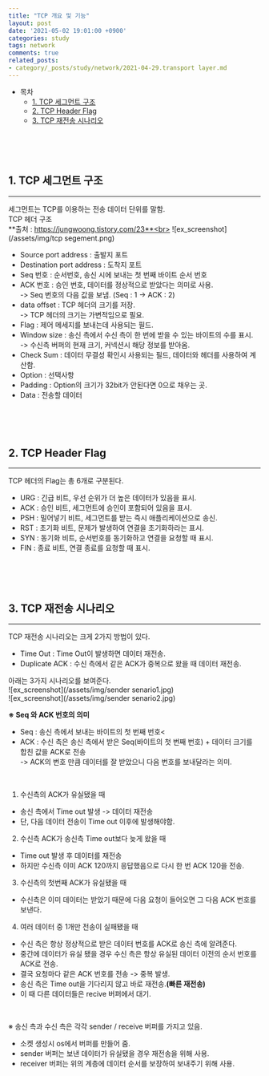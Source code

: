 ```yaml
---
title: "TCP 개요 및 기능"
layout: post
date: '2021-05-02 19:01:00 +0900'
categories: study
tags: network
comments: true
related_posts:
- category/_posts/study/network/2021-04-29.transport layer.md
---
```


- 목차
    - [1. TCP 세그먼트 구조](#1-tcp-세그먼트-구조)
    - [2. TCP Header Flag](#2-tcp-header-flag)
    - [3. TCP 재전송 시나리오](#3-tcp-재전송-시나리오)
<br>
<br>
<br>

## 1. TCP 세그먼트 구조
---
세그먼트는 TCP를 이용하는 전송 데이터 단위를 말함.<br>
TCP 헤더 구조<br>
**출처 : https://jungwoong.tistory.com/23**<br>
![ex_screenshot](/assets/img/tcp segement.png)<br>

- Source port address : 출발지 포트
- Destination port address : 도착지 포트
- Seq 번호 : 순서번호, 송신 시에 보내는 첫 번째 바이트 순서 번호
- ACK 번호 : 승인 번호, 데이터를 정상적으로 받았다는 의미로 사용.<br>
    -> Seq 번호의 다음 값을 보냄. (Seq : 1 -> ACK : 2)
- data offset : TCP 헤더의 크기를 저장. <br>
    -> TCP 헤더의 크기는 가변적임으로 필요.
- Flag : 제어 메세지를 보내는데 사용되는 필드.
- Window size : 송신 측에서 수신 측이 한 번에 받을 수 있는 바이트의 수를 표시.<br>
    -> 수신측 버퍼의 현재 크기, 커넥션시 해당 정보를 받아옴.
- Check Sum : 데이터 무결성 확인시 사용되는 필드, 데이터와 헤더를 사용하여 계산함.
- Option : 선택사항
- Padding : Option의 크기가 32bit가 안된다면 0으로 채우는 곳.
- Data : 전송할 데이터

<br>
<br>
<br>

## 2. TCP Header Flag
---
TCP 헤더의 Flag는 총 6개로 구분된다. <br>
- URG : 긴급 비트, 우선 순위가 더 높은 데이터가 있음을 표시.
- ACK : 승인 비트, 세그먼트에 승인이 포함되어 있음을 표시.
- PSH : 밀어넣기 비트, 세그먼트를 받는 즉시 애플리케이션으로 송신.
- RST : 초기화 비트, 문제가 발생하여 연결을 초기화하라는 표시.
- SYN : 동기화 비트, 순서번호를 동기화하고 연결을 요청할 때 표시.
- FIN : 종료 비트, 연결 종료를 요청할 때 표시.


<br>
<br>
<br>

## 3. TCP 재전송 시나리오
---
TCP 재전송 시나리오는 크게 2가지 방법이 있다.<br>
- Time Out : Time Out이 발생하면 데이터 재전송.
- Duplicate ACK : 수신 측에서 같은 ACK가 중복으로 왔을 때 데이터 재전송.

아래는 3가지 시나리오를 보여준다.<br>
![ex_screenshot](/assets/img/sender senario1.jpg)<br>
![ex_screenshot](/assets/img/sender senario2.jpg)<br>

**※ Seq 와 ACK 번호의 의미**
 - Seq : 송신 측에서 보내는 바이트의 첫 번째 번호<
 - ACK : 수신 측은 송신 측에서 받은 Seq(바이트의 첫 번째 번호) + 데이터 크기를 합친 값을 ACK로 전송<br>
        -> ACK의 번호 만큼 데이터를 잘 받았으니 다음 번호를 보내달라는 의미.<br>

<br>

1. 수신측의 ACK가 유실됐을 때<br>
- 송신 측에서 Time out 발생 -> 데이터 재전송
- 단, 다음 데이터 전송이 Time out 이후에 발생해야함.

2. 수신측 ACK가 송신측 Time out보다 늦게 왔을 때<br>
- Time out 발생 후 데이터를 재전송
- 하지만 수신측 이미 ACK 120까지 응답했음으로 다시 한 번 ACK 120을 전송.

3. 수신측의 첫번째 ACK가 유실됐을 때<br>
- 수신측은 이미 데이터는 받았기 때문에 다음 요청이 들어오면 그 다음 ACK 번호를 보낸다.

4. 여러 데이터 중 1개만 전송이 실패됐을 때<br>
- 수신 측은 항상 정상적으로 받은 데이터 번호를 ACK로 송신 측에 알려준다.
- 중간에 데이터가 유실 됐을 경우 수신 측은 항상 유실된 데이터 이전의 순서 번호를 ACK로 전송.
- 결국 요청마다 같은 ACK 번호를 전송 -> 중복 발생.
- 송신 측은 Time out을 기다리지 않고 바로 재전송.**(빠른 재전송)**
- 이 때 다른 데이터들은 recive 버퍼에서 대기.

<br>

※ 송신 측과 수신 측은 각각 sender / receive 버퍼를 가지고 있음.<br>
- 소켓 생성시 os에서 버퍼를 만들어 줌.
- sender 버퍼는 보낸 데이터가 유실됐을 경우 재전송을 위해 사용.
- receiver 버퍼는 위의 계층에 데이터 순서를 보장하여 보내주기 위해 사용.
